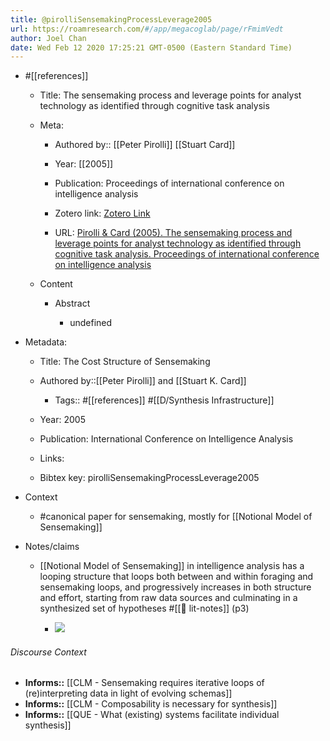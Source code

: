 ```yaml
---
title: @pirolliSensemakingProcessLeverage2005
url: https://roamresearch.com/#/app/megacoglab/page/rFmimVedt
author: Joel Chan
date: Wed Feb 12 2020 17:25:21 GMT-0500 (Eastern Standard Time)
---
```


- #[[references]]

    - Title: The sensemaking process and leverage points for analyst technology as identified through cognitive task analysis

    - Meta:

        - Authored by:: [[Peter Pirolli]] [[Stuart Card]]

        - Year: [[2005]]

        - Publication: Proceedings of international conference on intelligence analysis

        - Zotero link: [Zotero Link](zotero://select/items/1_KAES379F)

        - URL: [Pirolli & Card (2005). The sensemaking process and leverage points for analyst technology as identified through cognitive task analysis. Proceedings of international conference on intelligence analysis](undefined)

    - Content

        - Abstract

            - undefined
- Metadata:

    - Title: The Cost Structure of Sensemaking

    - Authored by::[[Peter Pirolli]] and [[Stuart K. Card]]

        - Tags:: #[[references]] #[[D/Synthesis Infrastructure]]

    - Year: 2005

    - Publication: International Conference on Intelligence Analysis

    - Links:

    - Bibtex key: pirolliSensemakingProcessLeverage2005
- Context

    - #canonical paper for sensemaking, mostly for [[Notional Model of Sensemaking]]
- Notes/claims

    - [[Notional Model of Sensemaking]] in intelligence analysis has a looping structure that loops both between and within foraging and sensemaking loops, and progressively increases in both structure and effort, starting from raw data sources and culminating in a synthesized set of hypotheses #[[📝 lit-notes]] (p3)

        - ![](https://firebasestorage.googleapis.com/v0/b/firescript-577a2.appspot.com/o/imgs%2Fapp%2Fmegacoglab%2Fmc0kri3kHD?alt=media&token=d576ef0b-d645-4b26-b4a1-0d0dee53ffe3)

###### Discourse Context

- **Informs::** [[CLM - Sensemaking requires iterative loops of (re)interpreting data in light of evolving schemas]]
- **Informs::** [[CLM - Composability is necessary for synthesis]]
- **Informs::** [[QUE - What (existing) systems facilitate individual synthesis]]
